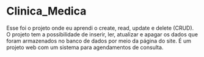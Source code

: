 # Clinica_Medica
Esse foi o projeto onde eu aprendi o create, read, update e delete (CRUD). O projeto tem a possibilidade de inserir, ler, atualizar e apagar os dados que foram armazenados no banco de dados por meio da página do site. É um projeto web com um sistema para agendamentos de consulta.
